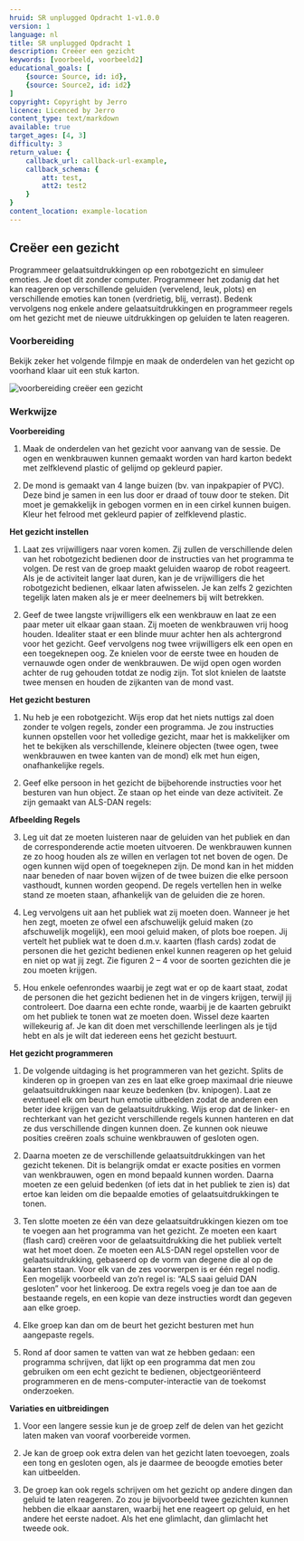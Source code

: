```yaml
---
hruid: SR unplugged Opdracht 1-v1.0.0
version: 1
language: nl
title: SR unplugged Opdracht 1
description: Creëer een gezicht
keywords: [voorbeeld, voorbeeld2]
educational_goals: [
    {source: Source, id: id}, 
    {source: Source2, id: id2}
]
copyright: Copyright by Jerro
licence: Licenced by Jerro
content_type: text/markdown
available: true
target_ages: [4, 3]
difficulty: 3
return_value: {
    callback_url: callback-url-example,
    callback_schema: {
        att: test,
        att2: test2
    }
}
content_location: example-location
---
```


## Creëer een gezicht

Programmeer gelaatsuitdrukkingen op een robotgezicht en simuleer emoties. Je doet dit zonder computer. Programmeer het zodanig dat het kan reageren op verschillende geluiden (vervelend, leuk, plots) en verschillende emoties kan tonen (verdrietig, blij, verrast).  Bedenk vervolgens nog enkele andere gelaatsuitdrukkingen en programmeer regels om het gezicht met de nieuwe uitdrukkingen op geluiden te laten reageren.

### Voorbereiding

Bekijk zeker het volgende filmpje en maak de onderdelen van het gezicht op voorhand klaar uit een stuk karton.


![](@youtube/https://www.youtube.com/embed/7S3_QkAMi3Y "voorbereiding creëer een gezicht")


### Werkwijze


**Voorbereiding**

1. Maak de onderdelen van het gezicht voor aanvang van de sessie. De ogen en wenkbrauwen kunnen gemaakt worden van hard karton bedekt met zelfklevend plastic of gelijmd op gekleurd papier. 

2. De mond is gemaakt van 4 lange buizen (bv. van inpakpapier of PVC). Deze bind je samen in een lus door er draad of touw door te steken. Dit moet je gemakkelijk in gebogen vormen en in een cirkel kunnen buigen. Kleur het felrood met gekleurd papier of zelfklevend plastic.


**Het gezicht instellen**

1. Laat zes vrijwilligers naar voren komen. Zij zullen de verschillende delen van het robotgezicht bedienen door de instructies van het programma te volgen. De rest van de groep maakt geluiden waarop de robot reageert. Als je de activiteit langer laat duren, kan je de vrijwilligers die het robotgezicht bedienen, elkaar laten afwisselen. Je kan zelfs 2 gezichten tegelijk laten maken als je er meer deelnemers bij wilt betrekken.

2. Geef de twee langste vrijwilligers elk een wenkbrauw en laat ze een paar meter uit elkaar gaan staan. Zij moeten de wenkbrauwen vrij hoog houden. Idealiter staat er een blinde muur achter hen als achtergrond voor het gezicht. Geef vervolgens nog twee vrijwilligers elk een open en een toegeknepen oog. Ze knielen voor de eerste twee en houden de vernauwde ogen onder de wenkbrauwen. De wijd open ogen worden achter de rug gehouden totdat ze nodig zijn.  Tot slot knielen de laatste twee mensen en houden de zijkanten van de mond vast.


**Het gezicht besturen**

1. Nu heb je een robotgezicht. Wijs erop dat het niets nuttigs zal doen zonder te volgen regels, zonder een programma. Je zou instructies kunnen opstellen voor het volledige gezicht, maar het is makkelijker om het te bekijken als verschillende, kleinere objecten (twee ogen, twee wenkbrauwen en twee kanten van de mond) elk met hun eigen, onafhankelijke regels.

2. Geef elke persoon in het gezicht de bijbehorende instructies voor het besturen van hun object. Ze staan op het einde van deze activiteit. Ze zijn gemaakt van ALS-DAN regels:

**Afbeelding Regels**

3. Leg uit dat ze moeten luisteren naar de geluiden van het publiek en dan de corresponderende actie moeten uitvoeren. De wenkbrauwen kunnen ze zo hoog houden als ze willen en verlagen tot net boven de ogen. De ogen kunnen wijd open of toegeknepen zijn. De mond kan in het midden naar beneden of naar boven wijzen of de twee buizen die elke persoon vasthoudt, kunnen worden geopend. De regels vertellen hen in welke stand ze moeten staan, afhankelijk van de geluiden die ze horen.

4. Leg vervolgens uit aan het publiek wat zij moeten doen. Wanneer je het hen zegt, moeten ze ofwel een afschuwelijk geluid maken (zo afschuwelijk mogelijk), een mooi geluid maken, of plots boe roepen. Jij vertelt het publiek wat te doen d.m.v. kaarten (flash cards) zodat de personen die het gezicht bedienen enkel kunnen reageren op het geluid en niet op wat jij zegt. Zie figuren 2 – 4 voor de soorten gezichten die je zou moeten krijgen.

5. Hou enkele oefenrondes waarbij je zegt wat er op de kaart staat, zodat de personen die het gezicht bedienen het in de vingers krijgen, terwijl jij controleert. Doe daarna een echte ronde, waarbij je de kaarten gebruikt om het publiek te tonen wat ze moeten doen. Wissel deze kaarten willekeurig af. Je kan dit doen met verschillende leerlingen als je tijd hebt en als je wilt dat iedereen eens het gezicht bestuurt.


**Het gezicht programmeren**

1. De volgende uitdaging is het programmeren van het gezicht. Splits de kinderen op in groepen van zes en laat elke groep maximaal drie nieuwe gelaatsuitdrukkingen naar keuze bedenken (bv. knipogen). Laat ze eventueel elk om beurt hun emotie uitbeelden zodat de anderen een beter idee krijgen van de gelaatsuitdrukking. Wijs erop dat de linker- en rechterkant van het gezicht verschillende regels kunnen hanteren en dat ze dus verschillende dingen kunnen doen. Ze kunnen ook nieuwe posities creëren zoals schuine wenkbrauwen of gesloten ogen.

2. Daarna moeten ze de verschillende gelaatsuitdrukkingen van het gezicht tekenen. Dit is belangrijk omdat er exacte posities en vormen van wenkbrauwen, ogen en mond bepaald kunnen worden. Daarna moeten ze een geluid bedenken (of iets dat in het publiek te zien is) dat ertoe kan leiden om die bepaalde emoties of gelaatsuitdrukkingen te tonen.

3. Ten slotte moeten ze één van deze gelaatsuitdrukkingen kiezen om toe te voegen aan het programma van het gezicht. Ze moeten een kaart (flash card) creëren voor de gelaatsuitdrukking die het publiek vertelt wat het moet doen. Ze moeten een ALS-DAN regel opstellen voor de gelaatsuitdrukking, gebaseerd op de vorm van degene die al op de kaarten staan. Voor elk van de zes voorwerpen is er één regel nodig. Een mogelijk voorbeeld van zo’n regel is: “ALS saai geluid DAN gesloten” voor het linkeroog. De extra regels voeg je dan toe aan de bestaande regels, en een kopie van deze instructies wordt dan gegeven aan elke groep.

4. Elke groep kan dan om de beurt het gezicht besturen met hun aangepaste regels.

5. Rond af door samen te vatten van wat ze hebben gedaan: een programma schrijven, dat lijkt op een programma dat men zou gebruiken om een echt gezicht te bedienen, objectgeoriënteerd programmeren en de mens-computer-interactie van de toekomst onderzoeken.


**Variaties en uitbreidingen**

1. Voor een langere sessie kun je de groep zelf de delen van het gezicht laten maken van vooraf voorbereide vormen.

2. Je kan de groep ook extra delen van het gezicht laten toevoegen, zoals een tong en gesloten ogen, als je daarmee de beoogde emoties beter kan uitbeelden.

3. De groep kan ook regels schrijven om het gezicht op andere dingen dan geluid te laten reageren. Zo zou je bijvoorbeeld twee gezichten kunnen hebben die elkaar aanstaren, waarbij het ene reageert op geluid, en het andere het eerste nadoet. Als het ene glimlacht, dan glimlacht het tweede ook.

